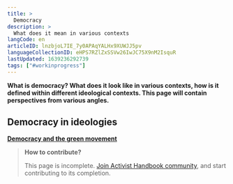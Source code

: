 ```yaml
---
title: >
  Democracy
description: >
  What does it mean in various contexts
langCode: en
articleID: lnzbjoL7IE_7y0APAqYALHx9XUWJJ5pv
languageCollectionID: eHPS7RZlZxSSVw26IwJC75X9nM2IsquR
lastUpdated: 1639236292739
tags: ["#workinprogress"]
---
```


**What is democracy? What does it look like in various contexts, how is it defined within different ideological contexts. This page will contain perspectives from various angles.**

## **Democracy in ideologies**

[**Democracy and the green movement**](/getting-started/democracy/greens)

> **How to contribute?**
> 
> This page is incomplete. [Join Activist Handbook community](/join), and start contributing to its completion.
